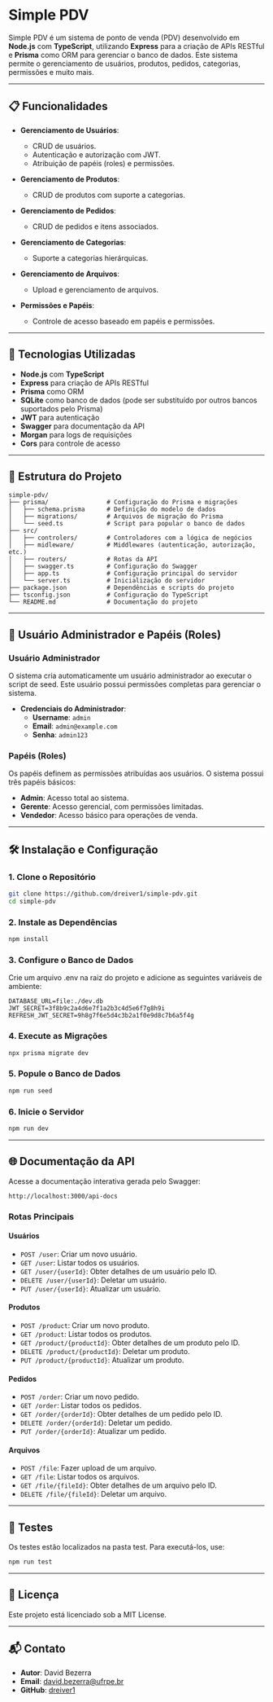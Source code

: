 # **Simple PDV**

Simple PDV é um sistema de ponto de venda (PDV) desenvolvido em **Node.js** com **TypeScript**, utilizando **Express** para a criação de APIs RESTful e **Prisma** como ORM para gerenciar o banco de dados. Este sistema permite o gerenciamento de usuários, produtos, pedidos, categorias, permissões e muito mais.

---

## **📋 Funcionalidades**

- **Gerenciamento de Usuários**:
  - CRUD de usuários.
  - Autenticação e autorização com JWT.
  - Atribuição de papéis (roles) e permissões.

- **Gerenciamento de Produtos**:
  - CRUD de produtos com suporte a categorias.

- **Gerenciamento de Pedidos**:
  - CRUD de pedidos e itens associados.

- **Gerenciamento de Categorias**:
  - Suporte a categorias hierárquicas.

- **Gerenciamento de Arquivos**:
  - Upload e gerenciamento de arquivos.

- **Permissões e Papéis**:
  - Controle de acesso baseado em papéis e permissões.

---

## **🚀 Tecnologias Utilizadas**

- **Node.js** com **TypeScript**
- **Express** para criação de APIs RESTful
- **Prisma** como ORM
- **SQLite** como banco de dados (pode ser substituído por outros bancos suportados pelo Prisma)
- **JWT** para autenticação
- **Swagger** para documentação da API
- **Morgan** para logs de requisições
- **Cors** para controle de acesso

---

## **📂 Estrutura do Projeto**

```plaintext
simple-pdv/
├── prisma/                # Configuração do Prisma e migrações
│   ├── schema.prisma      # Definição do modelo de dados
│   ├── migrations/        # Arquivos de migração do Prisma
│   └── seed.ts            # Script para popular o banco de dados
├── src/
│   ├── controlers/        # Controladores com a lógica de negócios
│   ├── midleware/         # Middlewares (autenticação, autorização, etc.)
│   ├── routers/           # Rotas da API
│   ├── swagger.ts         # Configuração do Swagger
│   ├── app.ts             # Configuração principal do servidor
│   └── server.ts          # Inicialização do servidor
├── package.json           # Dependências e scripts do projeto
├── tsconfig.json          # Configuração do TypeScript
└── README.md              # Documentação do projeto
```

---

## **🔑 Usuário Administrador e Papéis (Roles)**

### **Usuário Administrador**
O sistema cria automaticamente um usuário administrador ao executar o script de seed. Este usuário possui permissões completas para gerenciar o sistema.

- **Credenciais do Administrador**:
  - **Username**: `admin`
  - **Email**: `admin@example.com`
  - **Senha**: `admin123`

### **Papéis (Roles)**
Os papéis definem as permissões atribuídas aos usuários. O sistema possui três papéis básicos:

- **Admin**: Acesso total ao sistema.
- **Gerente**: Acesso gerencial, com permissões limitadas.
- **Vendedor**: Acesso básico para operações de venda.

---

## **🛠️ Instalação e Configuração**

### **1. Clone o Repositório**
```bash
git clone https://github.com/dreiver1/simple-pdv.git
cd simple-pdv
```

### **2. Instale as Dependências**
```bash
npm install
```

### **3. Configure o Banco de Dados**
Crie um arquivo .env na raiz do projeto e adicione as seguintes variáveis de ambiente:

```env
DATABASE_URL=file:./dev.db
JWT_SECRET=3f8b9c2a4d6e7f1a2b3c4d5e6f7g8h9i
REFRESH_JWT_SECRET=9h8g7f6e5d4c3b2a1f0e9d8c7b6a5f4g
```

### **4. Execute as Migrações**
```bash
npx prisma migrate dev
```

### **5. Popule o Banco de Dados**
```bash
npm run seed
```

### **6. Inicie o Servidor**
```bash
npm run dev
```

---

## **🌐 Documentação da API**

Acesse a documentação interativa gerada pelo Swagger:

```
http://localhost:3000/api-docs
```

### **Rotas Principais**

#### **Usuários**
- `POST /user`: Criar um novo usuário.
- `GET /user`: Listar todos os usuários.
- `GET /user/{userId}`: Obter detalhes de um usuário pelo ID.
- `DELETE /user/{userId}`: Deletar um usuário.
- `PUT /user/{userId}`: Atualizar um usuário.

#### **Produtos**
- `POST /product`: Criar um novo produto.
- `GET /product`: Listar todos os produtos.
- `GET /product/{productId}`: Obter detalhes de um produto pelo ID.
- `DELETE /product/{productId}`: Deletar um produto.
- `PUT /product/{productId}`: Atualizar um produto.

#### **Pedidos**
- `POST /order`: Criar um novo pedido.
- `GET /order`: Listar todos os pedidos.
- `GET /order/{orderId}`: Obter detalhes de um pedido pelo ID.
- `DELETE /order/{orderId}`: Deletar um pedido.
- `PUT /order/{orderId}`: Atualizar um pedido.

#### **Arquivos**
- `POST /file`: Fazer upload de um arquivo.
- `GET /file`: Listar todos os arquivos.
- `GET /file/{fileId}`: Obter detalhes de um arquivo pelo ID.
- `DELETE /file/{fileId}`: Deletar um arquivo.

---

## **🧪 Testes**

Os testes estão localizados na pasta test. Para executá-los, use:

```bash
npm run test
```

---

## **📜 Licença**

Este projeto está licenciado sob a MIT License.

---

## **📬 Contato**

- **Autor**: David Bezerra
- **Email**: [david.bezerra@ufrpe.br](mailto:david.bezerra@ufrpe.br)
- **GitHub**: [dreiver1](https://github.com/dreiver1)
